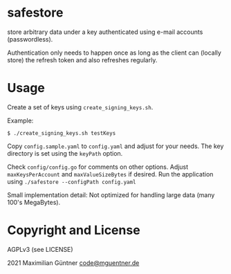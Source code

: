 # safestore

store arbitrary data under a key authenticated using e-mail accounts (passwordless).

Authentication only needs to happen once as long as the client can (locally store) the
refresh token and also refreshes regularly.

# Usage

Create a set of keys using `create_signing_keys.sh`.

Example:

```
$ ./create_signing_keys.sh testKeys
```

Copy `config.sample.yaml` to `config.yaml` and adjust for your needs.
The key directory is set using the `keyPath` option.

Check `config/config.go` for comments on other options.
Adjust `maxKeysPerAccount` and `maxValueSizeBytes` if desired.
Run the application using `./safestore --configPath config.yaml`

Small implementation detail: Not optimized for handling large data (many 100's MegaBytes).

# Copyright and License

AGPLv3 (see LICENSE)

2021 Maximilian Güntner <code@mguentner.de>
